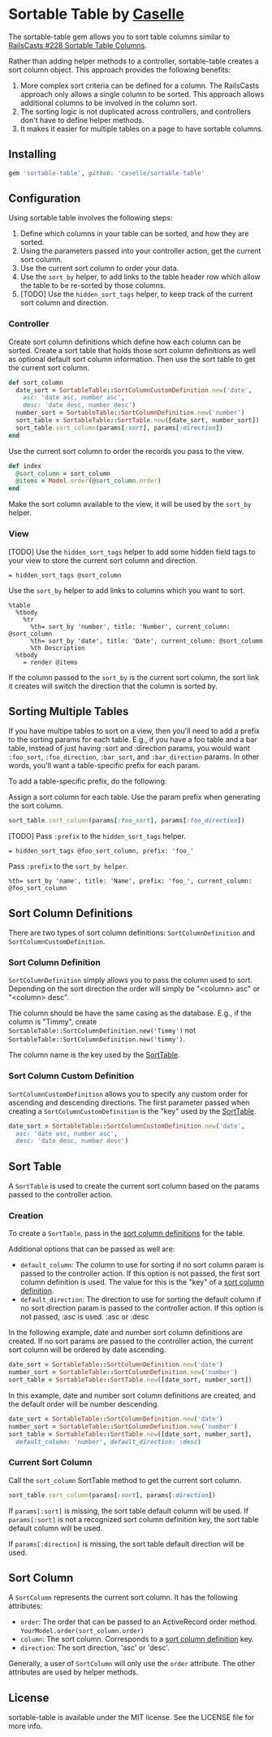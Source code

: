 # Sortable Table by [Caselle](http://www.caselle.com/)

The sortable-table gem allows you to sort table columns similar to [RailsCasts #228 Sortable Table Columns](http://railscasts.com/episodes/228-sortable-table-columns).

Rather than adding helper methods to a controller, sortable-table creates a sort column object. This approach provides the following benefits:

1. More complex sort criteria can be defined for a column. The RailsCasts approach only allows a single column to be sorted. This approach allows additional columns to be involved in the column sort.
2. The sorting logic is not duplicated across controllers, and controllers don't have to define helper methods.
3. It makes it easier for multiple tables on a page to have sortable columns.

## Installing

```ruby
gem 'sortable-table', github: 'caselle/sortable-table'
```

## Configuration

Using sortable table involves the following steps:

1. Define which columns in your table can be sorted, and how they are sorted.
2. Using the parameters passed into your controller action, get the current sort column.
3. Use the current sort column to order your data.
4. Use the ```sort_by``` helper, to add links to the table header row which allow the table to be re-sorted by those columns.
5. [TODO] Use the ```hidden_sort_tags``` helper, to keep track of the current sort column and direction.

### Controller

Create sort column definitions which define how each column can be sorted. Create a sort table that holds those sort column definitions as well as optional default sort column information. Then use the sort table to get the current sort column.

```ruby
def sort_column
  date_sort = SortableTable::SortColumnCustomDefinition.new('date',
    asc: 'date asc, number asc',
    desc: 'date desc, number desc')
  number_sort = SortableTable::SortColumnDefinition.new('number')
  sort_table = SortableTable::SortTable.new([date_sort, number_sort])
  sort_table.sort_column(params[:sort], params[:direction])
end
```
Use the current sort column to order the records you pass to the view.

```ruby
def index
  @sort_column = sort_column
  @items = Model.order(@sort_column.order)
end
```

Make the sort column available to the view, it will be used by the ```sort_by``` helper.

### View

[TODO] Use the ```hidden_sort_tags``` helper to add some hidden field tags to your view to store the current sort column and direction.

```haml
= hidden_sort_tags @sort_column
```

Use the ```sort_by``` helper to add links to columns which you want to sort.

```haml
%table
  %tbody
    %tr
      %th= sort_by 'number', title: 'Number', current_column: @sort_column
      %th= sort_by 'date', title: 'Date', current_column: @sort_column
      %th Description
  %tbody
    = render @items
```

If the column passed to the ```sort_by``` is the current sort column, the sort link it creates will switch the direction that the column is sorted by.

## Sorting Multiple Tables

If you have multipe tables to sort on a view, then you'll need to add a prefix to the sorting params for each table. E.g., if you have a foo table and a bar table, instead of just having :sort and :direction params, you would want ```:foo_sort```, ```:foo_direction```, ```:bar_sort```, and ```:bar_direction``` params. In other words, you'll want a table-specific prefix for each param.

To add a table-specific prefix, do the following:

Assign a sort column for each table. Use the param prefix when generating the sort column.

```ruby
sort_table.sort_column(params[:foo_sort], params[:foo_direction])
```

[TODO] Pass ```:prefix``` to the ```hidden_sort_tags``` helper.

```haml
= hidden_sort_tags @foo_sort_column, prefix: 'foo_'
```

Pass ```:prefix``` to the ```sort_by helper```.

```haml
%th= sort_by 'name', title: 'Name', prefix: 'foo_', current_column: @foo_sort_column
```

## <a name="sort_column_definitions"></a>Sort Column Definitions

There are two types of sort column definitions: ```SortColumnDefinition``` and ```SortColumnCustomDefinition```.

### Sort Column Definition

```SortColumnDefinition``` simply allows you to pass the column used to sort. Depending on the sort direction the order will simply be "&lt;column> asc" or "&lt;column> desc".

The column should be have the same casing as the database. E.g., if the column is "Timmy", create ```SortableTable::SortColumnDefinition.new('Timmy')``` not ```SortableTable::SortColumnDefinition.new('timmy')```.

The column name is the key used by the [SortTable](#sort_table).

### Sort Column Custom Definition

```SortColumnCustomDefinition``` allows you to specify any custom order for ascending and descending directions. The first parameter passed when creating a ```SortColumnCustomDefinition``` is the "key" used by the [SortTable](#sort_table).

```ruby
date_sort = SortableTable::SortColumnCustomDefinition.new('date',
  asc: 'date asc, number asc',
  desc: 'date desc, number desc')
```

## <a name="sort_table"></a>Sort Table

A ```SortTable``` is used to create the current sort column based on the params passed to the controller action.

### Creation

To create a ```SortTable```, pass in the [sort column definitions](#sort_column_definitions) for the table.

Additional options that can be passed as well are:

- ```default_column```: The column to use for sorting if no sort column param is passed to the controller action. If this option is not passed, the first sort column definition is used. The value for this is the "key" of a [sort column definition](#sort_column_definitions).
- ```default_direction```: The direction to use for sorting the default column if no sort direction param is passed to the controller action. If this option is not passed, :asc is used. :asc or :desc

In the following example, date and number sort column definitions are created. If no sort params are passed to the controller action, the current sort column will be ordered by date ascending.

```ruby
date_sort = SortableTable::SortColumnDefinition.new('date')
number_sort = SortableTable::SortColumnDefinition.new('number')
sort_table = SortableTable::SortTable.new([date_sort, number_sort])
```

In this example, date and number sort column definitions are created, and the default order will be number descending.

```ruby
date_sort = SortableTable::SortColumnDefinition.new('date')
number_sort = SortableTable::SortColumnDefinition.new('number')
sort_table = SortableTable::SortTable.new([date_sort, number_sort],
  default_column: 'number', default_direction: :desc)
```

### Current Sort Column

Call the ```sort_column``` SortTable method to get the current sort column.

```ruby
sort_table.sort_column(params[:sort], params[:direction])
```

If ```params[:sort]``` is missing, the sort table default column will be used. If ```params[:sort]``` is not a recognized sort column definition key, the sort table default column will be used.

If ```params[:direction]``` is missing, the sort table default direction will be used.

## Sort Column

A ```SortColumn``` represents the current sort column. It has the following attributes:

- ```order```: The order that can be passed to an ActiveRecord order method. ```YourModel.order(sort_column.order)```
- ```column```: The sort column. Corresponds to a [sort column definition](#sort_column_definitions) key.
- ```direction```: The sort direction, 'asc' or 'desc'.

Generally, a user of ```SortColumn``` will only use the ```order``` attribute. The other attributes are used by helper methods.

## License

sortable-table is available under the MIT license. See the LICENSE file for more info.
